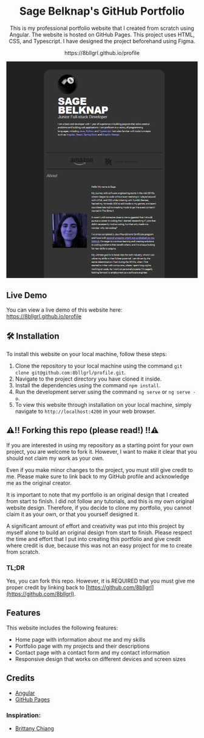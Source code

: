 <h1 align="center">Sage Belknap's GitHub Portfolio </h1> 
<p align="center">
This is my professional portfolio website that I created from scratch using Angular. The website is hosted on GitHub Pages. This project uses HTML, CSS, and Typescript. I have designed the project beforehand using Figma.
</p>
<p align="center">
https://8bllgrl.github.io/profile
</p>

<p align="center"> 
  <img src="screenshot.png" alt="alt text" width="600">
</p>
</p>



## Live Demo

You can view a live demo of this website here: https://8bllgrl.github.io/profile


## 🛠 Installation

To install this website on your local machine, follow these steps:

1. Clone the repository to your local machine using the command `git clone git@github.com:8bllgrl/profile.git`.
2. Navigate to the project directory you have cloned it inside.
3. Install the dependencies using the command `npm install`.
4. Run the development server using the command `ng serve` or `ng serve -o`.
5. To view this website through installation on your local machine, simply navigate to `http://localhost:4200` in your web browser.

## ⚠️‼️ Forking this repo (please read!) ‼️⚠️

If you are interested in using my repository as a starting point for your own project, you are welcome to fork it. However, I want to make it clear that you should not claim my work as your own.

Even if you make minor changes to the project, you must still give credit to me. Please make sure to link back to my GitHub profile and acknowledge me as the original creator.

It is important to note that my portfolio is an original design that I created from start to finish. I did not follow any tutorials, and this is my own original website design. Therefore, if you decide to clone my portfolio, you cannot claim it as your own, or that you yourself designed it.

A significant amount of effort and creativity was put into this project by myself alone to build an original design from start to finish. Please respect the time and effort that I put into creating this portfolio and give credit where credit is due, because this was not an easy project for me to create from scratch.

### TL;DR

Yes, you can fork this repo. However, it is REQUIRED that you must give me proper credit by linking back to [https://github.com/8bllgrl](https://github.com/8bllgrl).

## Features

This website includes the following features:

- Home page with information about me and my skills
- Portfolio page with my projects and their descriptions
- Contact page with a contact form and my contact information
- Responsive design that works on different devices and screen sizes

## Credits

- [Angular](https://angular.io/)
- [GitHub Pages](https://pages.github.com/)

### Inspiration:

- [Brittany Chiang](https://brittanychiang.com/)
